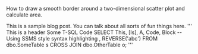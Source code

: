 How to draw a smooth border around a two-dimensional scatter plot and calculate area.


This is a sample blog post. You can talk about all sorts of fun things here.
'''
This is a header
Some T-SQL Code
SELECT This, [Is], A, Code, Block -- Using SSMS style syntax highlighting
    , REVERSE('abc')
FROM dbo.SomeTable s
    CROSS JOIN dbo.OtherTable o;
'''
